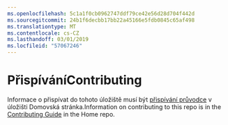```yaml
---
ms.openlocfilehash: 5c1a1f0cb0962747ddf79ce42e56d28d704f442d
ms.sourcegitcommit: 24b1f6decbb17bb22a45166e5fdb0845c65af498
ms.translationtype: MT
ms.contentlocale: cs-CZ
ms.lasthandoff: 03/01/2019
ms.locfileid: "57067246"
---
```

<a name="contributing"></a><span data-ttu-id="e53a1-101">Přispívání</span><span class="sxs-lookup"><span data-stu-id="e53a1-101">Contributing</span></span>
======

<span data-ttu-id="e53a1-102">Informace o přispívat do tohoto úložiště musí být [přispívání průvodce](https://github.com/aspnet/Home/blob/dev/CONTRIBUTING.md) v úložišti Domovská stránka.</span><span class="sxs-lookup"><span data-stu-id="e53a1-102">Information on contributing to this repo is in the [Contributing Guide](https://github.com/aspnet/Home/blob/dev/CONTRIBUTING.md) in the Home repo.</span></span>
